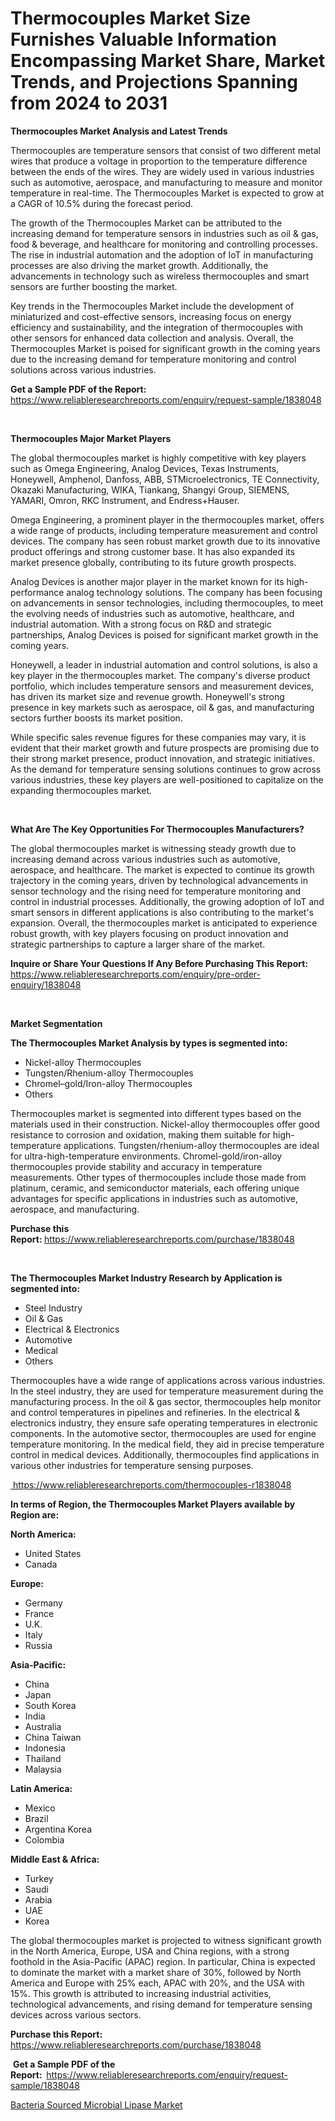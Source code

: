 <p><h1>Thermocouples Market Size Furnishes Valuable Information Encompassing Market Share, Market Trends, and Projections Spanning from 2024 to 2031</h1></p><p><strong>Thermocouples Market Analysis and Latest Trends</strong></p>
<p><p>Thermocouples are temperature sensors that consist of two different metal wires that produce a voltage in proportion to the temperature difference between the ends of the wires. They are widely used in various industries such as automotive, aerospace, and manufacturing to measure and monitor temperature in real-time. The Thermocouples Market is expected to grow at a CAGR of 10.5% during the forecast period.</p><p>The growth of the Thermocouples Market can be attributed to the increasing demand for temperature sensors in industries such as oil & gas, food & beverage, and healthcare for monitoring and controlling processes. The rise in industrial automation and the adoption of IoT in manufacturing processes are also driving the market growth. Additionally, the advancements in technology such as wireless thermocouples and smart sensors are further boosting the market.</p><p>Key trends in the Thermocouples Market include the development of miniaturized and cost-effective sensors, increasing focus on energy efficiency and sustainability, and the integration of thermocouples with other sensors for enhanced data collection and analysis. Overall, the Thermocouples Market is poised for significant growth in the coming years due to the increasing demand for temperature monitoring and control solutions across various industries.</p></p>
<p><strong>Get a Sample PDF of the Report:&nbsp;</strong> <a href="https://www.reliableresearchreports.com/enquiry/request-sample/1838048">https://www.reliableresearchreports.com/enquiry/request-sample/1838048</a></p>
<p>&nbsp;</p>
<p><strong>Thermocouples Major Market Players</strong></p>
<p><p>The global thermocouples market is highly competitive with key players such as Omega Engineering, Analog Devices, Texas Instruments, Honeywell, Amphenol, Danfoss, ABB, STMicroelectronics, TE Connectivity, Okazaki Manufacturing, WIKA, Tiankang, Shangyi Group, SIEMENS, YAMARI, Omron, RKC Instrument, and Endress+Hauser.</p><p>Omega Engineering, a prominent player in the thermocouples market, offers a wide range of products, including temperature measurement and control devices. The company has seen robust market growth due to its innovative product offerings and strong customer base. It has also expanded its market presence globally, contributing to its future growth prospects.</p><p>Analog Devices is another major player in the market known for its high-performance analog technology solutions. The company has been focusing on advancements in sensor technologies, including thermocouples, to meet the evolving needs of industries such as automotive, healthcare, and industrial automation. With a strong focus on R&D and strategic partnerships, Analog Devices is poised for significant market growth in the coming years.</p><p>Honeywell, a leader in industrial automation and control solutions, is also a key player in the thermocouples market. The company's diverse product portfolio, which includes temperature sensors and measurement devices, has driven its market size and revenue growth. Honeywell's strong presence in key markets such as aerospace, oil & gas, and manufacturing sectors further boosts its market position.</p><p>While specific sales revenue figures for these companies may vary, it is evident that their market growth and future prospects are promising due to their strong market presence, product innovation, and strategic initiatives. As the demand for temperature sensing solutions continues to grow across various industries, these key players are well-positioned to capitalize on the expanding thermocouples market.</p></p>
<p>&nbsp;</p>
<p><strong>What Are The Key Opportunities For Thermocouples Manufacturers?</strong></p>
<p><p>The global thermocouples market is witnessing steady growth due to increasing demand across various industries such as automotive, aerospace, and healthcare. The market is expected to continue its growth trajectory in the coming years, driven by technological advancements in sensor technology and the rising need for temperature monitoring and control in industrial processes. Additionally, the growing adoption of IoT and smart sensors in different applications is also contributing to the market's expansion. Overall, the thermocouples market is anticipated to experience robust growth, with key players focusing on product innovation and strategic partnerships to capture a larger share of the market.</p></p>
<p><strong>Inquire or Share Your Questions If Any Before Purchasing This Report:</strong> <a href="https://www.reliableresearchreports.com/enquiry/pre-order-enquiry/1838048">https://www.reliableresearchreports.com/enquiry/pre-order-enquiry/1838048</a></p>
<p>&nbsp;</p>
<p><strong>Market Segmentation</strong></p>
<p><strong>The Thermocouples Market Analysis by types is segmented into:</strong></p>
<p><ul><li>Nickel-alloy Thermocouples</li><li>Tungsten/Rhenium-alloy Thermocouples</li><li>Chromel–gold/Iron-alloy Thermocouples</li><li>Others</li></ul></p>
<p><p>Thermocouples market is segmented into different types based on the materials used in their construction. Nickel-alloy thermocouples offer good resistance to corrosion and oxidation, making them suitable for high-temperature applications. Tungsten/rhenium-alloy thermocouples are ideal for ultra-high-temperature environments. Chromel-gold/iron-alloy thermocouples provide stability and accuracy in temperature measurements. Other types of thermocouples include those made from platinum, ceramic, and semiconductor materials, each offering unique advantages for specific applications in industries such as automotive, aerospace, and manufacturing.</p></p>
<p><strong>Purchase this Report:&nbsp;</strong><a href="https://www.reliableresearchreports.com/purchase/1838048">https://www.reliableresearchreports.com/purchase/1838048</a></p>
<p>&nbsp;</p>
<p><strong>The Thermocouples Market Industry Research by Application is segmented into:</strong></p>
<p><ul><li>Steel Industry</li><li>Oil & Gas</li><li>Electrical & Electronics</li><li>Automotive</li><li>Medical</li><li>Others</li></ul></p>
<p><p>Thermocouples have a wide range of applications across various industries. In the steel industry, they are used for temperature measurement during the manufacturing process. In the oil & gas sector, thermocouples help monitor and control temperatures in pipelines and refineries. In the electrical & electronics industry, they ensure safe operating temperatures in electronic components. In the automotive sector, thermocouples are used for engine temperature monitoring. In the medical field, they aid in precise temperature control in medical devices. Additionally, thermocouples find applications in various other industries for temperature sensing purposes.</p></p>
<p><a href="https://www.reliableresearchreports.com/thermocouples-r1838048">&nbsp;https://www.reliableresearchreports.com/thermocouples-r1838048</a></p>
<p><strong>In terms of Region, the Thermocouples Market Players available by Region are:</strong></p>
<p>
    <p> <strong> North America: </strong>
        <ul>
            <li>United States</li>
            <li>Canada</li>
        </ul>
        </p> 
    <p> <strong> Europe: </strong>
        <ul>
            <li>Germany</li>
            <li>France</li>
            <li>U.K.</li>
            <li>Italy</li>
            <li>Russia</li>
        </ul>
        </p> 
    <p> <strong> Asia-Pacific: </strong>
        <ul>
            <li>China</li>
            <li>Japan</li>
            <li>South Korea</li>
            <li>India</li>
            <li>Australia</li>
            <li>China Taiwan</li>
            <li>Indonesia</li>
            <li>Thailand</li>
            <li>Malaysia</li>
        </ul>
        </p> 
    <p> <strong> Latin America: </strong>
        <ul>
            <li>Mexico</li>
            <li>Brazil</li>
            <li>Argentina Korea</li>
            <li>Colombia</li>
        </ul>
        </p> 
    <p> <strong> Middle East & Africa: </strong>
        <ul>
            <li>Turkey</li>
            <li>Saudi</li>
            <li>Arabia</li>
            <li>UAE</li>
            <li>Korea</li>
        </ul>
    </p>
    </p>
<p><p>The global thermocouples market is projected to witness significant growth in the North America, Europe, USA and China regions, with a strong foothold in the Asia-Pacific (APAC) region. In particular, China is expected to dominate the market with a market share of 30%, followed by North America and Europe with 25% each, APAC with 20%, and the USA with 15%. This growth is attributed to increasing industrial activities, technological advancements, and rising demand for temperature sensing devices across various sectors.</p></p>
<p><strong>Purchase this Report: </strong><a href="https://www.reliableresearchreports.com/purchase/1838048">https://www.reliableresearchreports.com/purchase/1838048</a></p>
<p>&nbsp;<strong>Get a Sample PDF of the Report:&nbsp;&nbsp;</strong><a href="https://www.reliableresearchreports.com/enquiry/request-sample/1838048">https://www.reliableresearchreports.com/enquiry/request-sample/1838048</a></p>
<p><strong></strong></p>
<p><p><a href="https://extreme-scabiosa-c81.notion.site/Bacteria-Sourced-Microbial-Lipase-Market-Outlook-Industry-Overview-and-Forecast-2024-to-2031-4ef9c65d8a0e456bbdafca081a925c8b">Bacteria Sourced Microbial Lipase Market</a></p></p>